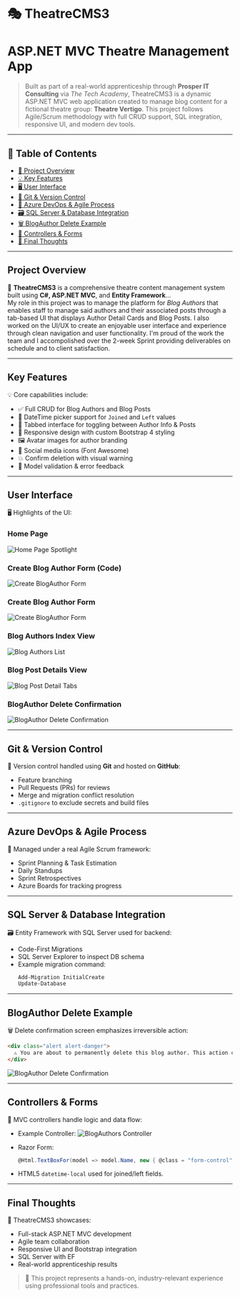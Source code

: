 # 🎭 TheatreCMS3
# ASP.NET MVC Theatre Management App

> Built as part of a real-world apprenticeship through **Prosper IT Consulting** via *The Tech Academy*, TheatreCMS3 is a dynamic ASP.NET MVC web application created to manage blog content for a fictional theatre group: **Theatre Vertigo**. This project follows Agile/Scrum methodology with full CRUD support, SQL integration, responsive UI, and modern dev tools.

---

## 📑 Table of Contents

- [🚀 Project Overview](#project-overview)
- [💡 Key Features](#key-features)
- [🖥️ User Interface](#user-interface)
- [🔀 Git & Version Control](#git--version-control)
- [🚀 Azure DevOps & Agile Process](#azure-devops--agile-process)
- [🗃️ SQL Server & Database Integration](#sql-server--database-integration)
- [🗑️ BlogAuthor Delete Example](#blogauthor-delete-example)
- [🧠 Controllers & Forms](#controllers--forms)
- [📌 Final Thoughts](#final-thoughts)

---

## Project Overview

🚀 **TheatreCMS3** is a comprehensive theatre content management system built using **C#, ASP.NET MVC**, and **Entity Framework**... \
My role in this project was to manage the platform for *Blog Authors* that enables staff to manage said authors and their associated posts through a tab-based UI that displays Author Detail Cards and Blog Posts. 
I also worked on the UI/UX to create an enjoyable user interface and experience through clean navigation and user functionality.
I'm proud of the work the team and I accompolished over the 2-week Sprint providing deliverables on schedule and to client satisfaction. 


---

## Key Features

💡 Core capabilities include:

- ✅ Full CRUD for Blog Authors and Blog Posts
- 📆 DateTime picker support for `Joined` and `Left` values
- 🎨 Tabbed interface for toggling between Author Info & Posts
- 📱 Responsive design with custom Bootstrap 4 styling
- 🖼️ Avatar images for author branding
- 🔗 Social media icons (Font Awesome)
- 💥 Confirm deletion with visual warning
- 🧠 Model validation & error feedback

---

## User Interface

🖥️ Highlights of the UI:

### Home Page  
![Home Page Spotlight](assets/screenshots/Home.png)

### Create Blog Author Form (Code)  
![Create BlogAuthor Form](assets/screenshots/Create.png)

### Create Blog Author Form  
![Create BlogAuthor Form](assets/screenshots/Create2.png)

### Blog Authors Index View  
![Blog Authors List](assets/screenshots/BlogAuthors.png)

### Blog Post Details View  
![Blog Post Detail Tabs](assets/screenshots/BlogPostDetails.png)

### BlogAuthor Delete Confirmation  
![BlogAuthor Delete Confirmation](assets/screenshots/Haruki_Murakami_Delete.png)


---

## Git & Version Control

🔀 Version control handled using **Git** and hosted on **GitHub**:

- Feature branching
- Pull Requests (PRs) for reviews
- Merge and migration conflict resolution
- `.gitignore` to exclude secrets and build files

---

## Azure DevOps & Agile Process

🚀 Managed under a real Agile Scrum framework:

- Sprint Planning & Task Estimation
- Daily Standups
- Sprint Retrospectives
- Azure Boards for tracking progress

---

## SQL Server & Database Integration

🗃️ Entity Framework with SQL Server used for backend:

- Code-First Migrations
- SQL Server Explorer to inspect DB schema
- Example migration command:
  ```bash
  Add-Migration InitialCreate
  Update-Database
  ```

---

## BlogAuthor Delete Example

🗑️ Delete confirmation screen emphasizes irreversible action:

```html
<div class="alert alert-danger">
  ⚠️ You are about to permanently delete this blog author. This action cannot be undone!
</div>
```
![BlogAuthor Delete Confirmation](assets/screenshots/Haruki_Murakami_Delete.png)

---

## Controllers & Forms

🧠 MVC controllers handle logic and data flow:

- Example Controller:
  ![BlogAuthors Controller](assets/screenshots/BlogAuthorController.png)

- Razor Form:
  ```csharp
  @Html.TextBoxFor(model => model.Name, new { @class = "form-control" })
  ```

- HTML5 `datetime-local` used for joined/left fields.

---

## Final Thoughts

📌 TheatreCMS3 showcases:

- Full-stack ASP.NET MVC development
- Agile team collaboration
- Responsive UI and Bootstrap integration
- SQL Server with EF
- Real-world apprenticeship results

> 🎯 This project represents a hands-on, industry-relevant experience using professional tools and practices.
